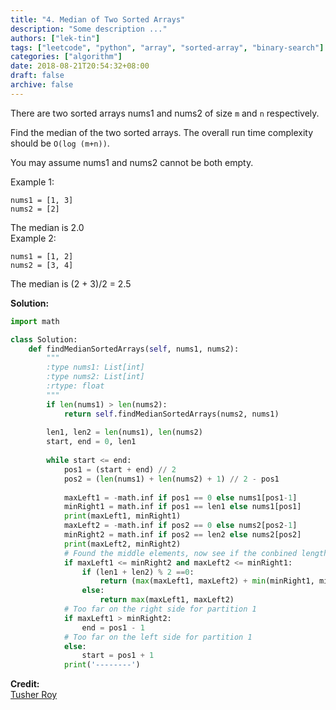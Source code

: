 ```yaml
---
title: "4. Median of Two Sorted Arrays"
description: "Some description ..."
authors: ["lek-tin"]
tags: ["leetcode", "python", "array", "sorted-array", "binary-search"]
categories: ["algorithm"]
date: 2018-08-21T20:54:32+08:00
draft: false
archive: false
---
```

There are two sorted arrays nums1 and nums2 of size `m` and `n` respectively.

Find the median of the two sorted arrays. The overall run time complexity should be `O(log (m+n))`.

You may assume nums1 and nums2 cannot be both empty.

 

Example 1:
```
nums1 = [1, 3]
nums2 = [2]
```
The median is 2.0  
Example 2:
```
nums1 = [1, 2]
nums2 = [3, 4]
```
The median is (2 + 3)/2 = 2.5  

**Solution:**
```python
import math

class Solution:
    def findMedianSortedArrays(self, nums1, nums2):
        """
        :type nums1: List[int]
        :type nums2: List[int]
        :rtype: float
        """
        if len(nums1) > len(nums2):
            return self.findMedianSortedArrays(nums2, nums1)
        
        len1, len2 = len(nums1), len(nums2)
        start, end = 0, len1
        
        while start <= end:
            pos1 = (start + end) // 2
            pos2 = (len(nums1) + len(nums2) + 1) // 2 - pos1
            
            maxLeft1 = -math.inf if pos1 == 0 else nums1[pos1-1]
            minRight1 = math.inf if pos1 == len1 else nums1[pos1]
            print(maxLeft1, minRight1)
            maxLeft2 = -math.inf if pos2 == 0 else nums2[pos2-1]
            minRight2 = math.inf if pos2 == len2 else nums2[pos2]
            print(maxLeft2, minRight2)
            # Found the middle elements, now see if the conbined length is even or odd.
            if maxLeft1 <= minRight2 and maxLeft2 <= minRight1:
                if (len1 + len2) % 2 ==0:
                    return (max(maxLeft1, maxLeft2) + min(minRight1, minRight2)) / 2
                else:
                    return max(maxLeft1, maxLeft2)
            # Too far on the right side for partition 1
            if maxLeft1 > minRight2:
                end = pos1 - 1
            # Too far on the left side for partition 1
            else:
                start = pos1 + 1
            print('--------')
```
**Credit:**  
<a href="https://www.youtube.com/watch?v=LPFhl65R7ww" target="_blank">Tusher Roy</a>